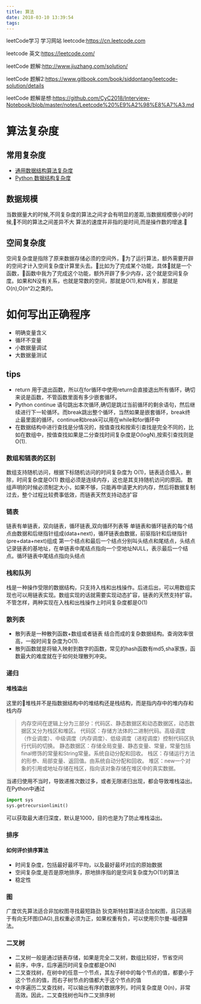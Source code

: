 ```yaml
---
title: 算法
date: 2018-03-10 13:39:54
tags:
---
```

leetCode学习<!--more-->
学习网站
leetcode:https://cn.leetcode.com

leetcode 英文:https://leetcode.com/

leetCode 题解:http://www.jiuzhang.com/solution/

leetCode 题解2:https://www.gitbook.com/book/siddontang/leetcode-solution/details

leetCode 题解是想:https://github.com/CyC2018/Interview-Notebook/blob/master/notes/Leetcode%20%E9%A2%98%E8%A7%A3.md

# 算法复杂度

## 常用复杂度

- [通用数据结构算法复杂度](http://www.bigocheatsheet.com/)
- [Python 数据结构复杂度](https://wiki.python.org/moin/TimeComplexity)

## 数据规模

当数据量大的时候,不同复杂度的算法之间才会有明显的差距,当数据规模很小的时候,不同的算法之间差异不大
算法的速度并非指的是时间,而是操作数的增速.

## 空间复杂度

空间复杂度是指除了原来数据存储必须的空间外，为了运行算法，额外需要开辟的空间才计入空间复杂度计算里头去。比如为了完成某个功能，具体就是一个函数，函数中我为了完成这个功能，额外开辟了多少内存，这个就是空间复杂度。如果和N没有关系，也就是常数的空间，那就是O(1),和N有关，那就是O(n),O(n^2)之类的。

# 如何写出正确程序

- 明确变量含义
- 循环不变量
- 小数据量调试
- 大数据量测试

## tips

- return 用于退出函数，所以在for循环中使用return会直接退出所有循环，确切来说是函数，不管函数里面有多少嵌套循环。
- Python continue 语句跳出本次循环,确切是跳过当前循环的剩余语句，然后继续进行下一轮循环。而break跳出整个循环，当然如果是嵌套循环，break终止最里面的循环。continue和break可以用在while和for循环中   
- 在数据结构中进行查找是分情况的，按值查找和按索引查找是完全不同的，比如在数组中，按值查找如果是二分查找时间复杂度是O(logN),按索引查找则是O(1).

### 数组和链表的区别

数组支持随机访问，根据下标随机访问的时间复杂度为 O(1)，链表适合插入，删除，时间复杂度是O(1)
数组必须是连续内存，这也是其支持随机访问的原因。
数组声明的时候必须制定大小，如果不够，只能再申请更大的内存，然后将数据复制过去，整个过程比较费事低效，而链表天然支持动态扩容

### 链表

链表有单链表，双向链表，循环链表,双向循环列表等
单链表和循环链表的每个结点由数据和后继指针组成(data+next)，循环链表由数据，前驱指针和后继指针(pre+data+next)组成
第一个结点和最后一个结点分别叫头结点和尾结点，头结点记录链表的基地址，在单链表中尾结点指向一个空地址NULL，表示最后一个结点。循环链表中尾结点指向头结点

### 栈和队列

栈是一种操作受限的数据结构，只支持入栈和出栈操作。后进后出，可以用数组实现也可以用链表实现。数组实现的话就需要实现动态扩容，链表的天然支持扩容。不管怎样，两种实现在入栈和出栈操作上时间复杂度都是O(1)

### 散列表

- 散列表是一种散列函数+数组或者链表 结合而成的复杂数据结构。查询效率很高，一般时间复杂度为O(1).
- 散列函数就是将输入映射到数字的函数，常见的hash函数有md5,sha家族，函数最大的难度就在于如何处理散列冲突。

### 递归

#### 堆栈溢出

这里的堆栈并不是指数据结构中的堆结构还是栈结构，而是指内存中的堆内存和栈内存
>内存空间在逻辑上分为三部分：代码区、静态数据区和动态数据区，动态数据区又分为栈区和堆区。
代码区：存储方法体的二进制代码。高级调度（作业调度）、中级调度（内存调度）、低级调度（进程调度）控制代码区执行代码的切换。
静态数据区：存储全局变量、静态变量、常量，常量包括final修饰的常量和String常量。系统自动分配和回收。
栈区：存储运行方法的形参、局部变量、返回值。由系统自动分配和回收。
堆区：new一个对象的引用或地址存储在栈区，指向该对象存储在堆区中的真实数据。

当递归使用不当时，导致递推次数过多，或者无限递归出现，都会导致堆栈溢出。
在Python中通过

```python
import sys
sys.getrecursionlimit()
```

可以获取最大递归深度，默认是1000，目的也是为了防止堆栈溢出。

### 排序

#### 如何评价排序算法

- 时间复杂度，包括最好最坏平均，以及最好最坏对应的原始数据
- 空间复杂度,是否是原地排序，原地排序指的是空间复杂度为O(1)的算法
- 稳定性

### 图

广度优先算法适合非加权图寻找最短路劲
狄克斯特拉算法适合加权图，且只适用于有向无环图(DAG),且权重必须为正，如果权重有负，可以使用贝尔曼-福德算法。

### 二叉树

- 二叉树一般是通过链表存储，如果是完全二叉树，数组比较好，节省空间
- 前序，中序，后序遍历时间复杂度都是O(N)
- 二叉查找树，在树中的任意一个节点，其左子树中的每个节点的值，都要小于这个节点的值，而右子树节点的值都大于这个节点的值
- 中序遍历二叉查找树，可以输出有序的数据序列，时间复杂度是 O(n)，非常高效。因此，二叉查找树也叫作二叉排序树
